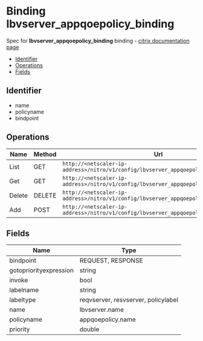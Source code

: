 # Binding lbvserver_appqoepolicy_binding

Spec for **lbvserver_appqoepolicy_binding** binding - [citrix documentation page](https://developer-docs.citrix.com/projects/netscaler-nitro-api/en/11.0/configuration/load-balancing/lbvserver_appqoepolicy_binding/lbvserver_appqoepolicy_binding/)

- [Identifier](#identifier)
- [Operations](#operations)
- [Fields](#fields)

## Identifier

- name
- policyname
- bindpoint

## Operations

| Name | Method | Url |
|----|----|----|
| List | GET | `http://<netscaler-ip-address>/nitro/v1/config/lbvserver_appqoepolicy_binding` |
| Get | GET | `http://<netscaler-ip-address>/nitro/v1/config/lbvserver_appqoepolicy_binding/<name>` |
| Delete | DELETE | `http://<netscaler-ip-address>/nitro/v1/config/lbvserver_appqoepolicy_binding/<name>` |
| Add | POST | `http://<netscaler-ip-address>/nitro/v1/config/lbvserver_appqoepolicy_binding` |

## Fields

| Name | Type |
|----|----|
| bindpoint | REQUEST, RESPONSE |
| gotopriorityexpression | string |
| invoke | bool |
| labelname | string |
| labeltype | reqvserver, resvserver, policylabel |
| name | lbvserver.name |
| policyname | appqoepolicy.name |
| priority | double |

